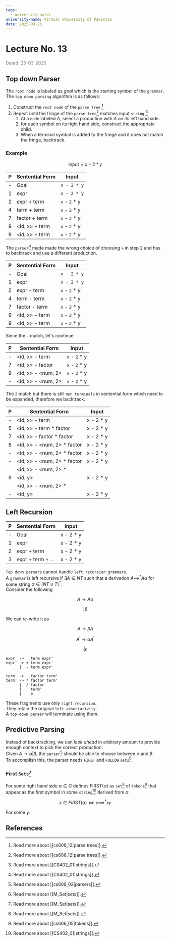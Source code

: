 ```yaml
---
tags:
  - university-notes
university-name: Virtual University of Pakistan
date: 2025-03-25
---
```


# Lecture No. 13

<span style="color: gray;">Dated: 25-03-2025</span>

## Top down Parser

The `root node` is labeled as _goal_ which is the starting symbol of the `grammar`.  
The `top down parsing` algorithm is as follows:

1. Construct the `root node` of the `parse tree`.[^1]
2. Repeat until the fringe of the `parse tree`[^1] matches input `string`.[^2]
	1. At a `node` labeled $A$, select a production with $A$ on its left hand side.
	2. for each symbol on its right hand side, construct the appropriate child.
	3. When a terminal symbol is added to the fringe and it does not match the fringe, backtrack.

### Example

$$\text{input}= x - 2 * y$$

| P   | Sentential Form | Input         |
| --- | --------------- | ------------- |
| -   | Goal            | `x - 2 * y`   |
| 1   | expr            | `x - 2 * y`   |
| 2   | expr + term     | `x` - `2` * y |
| 4   | term + term     | `x` - `2` * y |
| 7   | factor + term   | `x` - `2` * y |
| 9   | <id, x> + term  | `x` - `2` * y |
| 9   | <id, x> + term  | `x` - `2` * y |

The `parser`[^2] made made the wrong choice of choosing `+` in step 2 and has to backtrack and use a different production.

| P   | Sentential Form | Input         |
| --- | --------------- | ------------- |
| -   | Goal            | `x - 2 * y`   |
| 1   | expr            | `x - 2 * y`   |
| 2   | expr - term     | `x` - `2` * y |
| 4   | term - term     | `x` - `2` * y |
| 7   | factor - term   | `x` - `2` * y |
| 9   | <id, x> - term  | `x` - `2` * y |
| 9   | <id, x> - term  | `x` - `2` * y |

Since the `-` match, let's continue

| P   | Sentential Form    | Input         |
| --- | ------------------ | ------------- |
| -   | <id, x> - term     | `x` - `2` * y |
| 7   | <id, x> - factor   | `x` - `2` * y |
| 9   | <id, x> - <num, 2> | `x` - `2` * y |
| -   | <id, x> - <num, 2> | `x` - `2` * y |

The `2` match but there is still `non terminals` in sentential form which need to be expanded, therefore we backtrack.

| P   | Sentential Form             | Input     |
| --- | --------------------------- | --------- |
| -   | <id, x> - term              | x - 2 * y |
| 5   | <id, x> - term * factor     | x - 2 * y |
| 7   | <id, x> - factor * factor   | x - 2 * y |
| 8   | <id, x> - <num, 2> * factor | x - 2 * y |
| -   | <id, x> - <num, 2> * factor | x - 2 * y |
| -   | <id, x> - <num, 2> * factor | x - 2 * y |
|     | <id, x> - <num, 2> *        |           |
| 9   | <id, y>                     | x - 2 * y |
|     | <id, x> - <num, 2> *        |           |
| -   | <id, y>                     | x - 2 * y |

## Left Recursion

| P   | Sentential Form | input     |
| --- | --------------- | --------- |
| -   | Goal            | x - 2 * y |
| 1   | expr            | x - 2 * y |
| 2   | expr + term     | x - 2 * y |
| 3   | expr + term + … | x - 2 * y |

`Top down parsers` cannot handle `left recursion grammars`.  
A `grammar` is left recursive if $\exists A \in NT$ such that a derivation $A \implies ^* A \alpha$ for some string $\alpha \in (NT \cup T)^*$.  
Consider the following  

$$A \to A \alpha$$

$$| \beta$$

We can re-write it as  

$$A \to \beta A$$

$$A^\prime \to \alpha A^\prime$$

$$| \epsilon$$

```
expr  ->   term expr'
expr' -> + term expr'
      |  - term expr'

term  ->   factor term'
term' -> * factor term'
      |  / factor
      |    term'
	  |    e
```

These fragments use only `right recursion`.  
They retain the original `left associativity`.  
A `top-down parser` will terminate using them.

## Predictive Parsing

Instead of backtracking, we can _look ahead_ in arbitrary amount to provide enough context to pick the correct production.  
Given $A \to \alpha | \beta$, the `parser`[^3] should be able to choose between $\alpha$ and $\beta$.  
To accomplish this, the parser needs `FIRST` and `FOLLOW` `sets`[^4]

### First `Sets`[^4]

For some right hand side $\alpha \in G$ defines FIRST($\alpha$) as `set`[^4] of `tokens`[^5] that appear as the first symbol in some `string`[^2] derived from $\alpha$.  

$$x \in FIRST(\alpha) \iff \alpha \implies ^*x \gamma$$

For some $\gamma$.

## References

[^1]: Read more about [[cs606_12|parse trees]].
[^2]: Read more about [[CS402_01|strings]].
[^3]: Read more about [[cs606_02|parsers]].
[^4]: Read more about [[M_Set|sets]].
[^5]: Read more about [[cs606_05|tokens]].